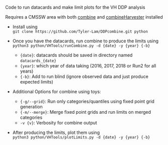 Code to run datacards and make limit plots for the VH DDP analysis

Requires a CMSSW area with both [combine](https://cms-analysis.github.io/HiggsAnalysis-CombinedLimit/latest/#combine-v10-recommended-version) and [combineHarvester](https://cms-analysis.github.io/HiggsAnalysis-CombinedLimit/latest/#combineharvestercombinetools) installed

* Install using  
```git clone https://github.com/Tyler-Lam/DDPcombine.git python```

* Once you have the datacards, run combine to produce the limits using  
```python3 python/VHTools/runCombine.py -d {date} -y {year} {-b}```  
  * `{date}`: datacards should be saved in directory named `datacards_{date}`  
  * `{year}`: which year of data taking (2016, 2017, 2018 or Run2 for all years)  
  * `{-b}`: Add to run blind (ignore observed data and just produce expected limits)
* Additional Options for combine using toys:
  * `{-g/--grid}`: Run only categories/quantiles using fixed point grid generation
  * `{-m/--merge}`: Merge fixed point grids and run limits on merged categories
  * `-v {v}`: Verbosity for combine output  

* After producing the limits, plot them using  
```python3 python/VHTools/plotLimits.py -d {date} -y {year} {-b}```
